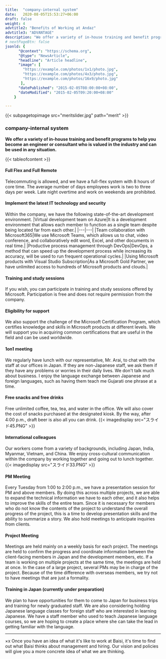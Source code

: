 ```yaml
---
title:  "company-internal system"
date:   2020-08-05T15:53:27+06:00
draft: false
weight: 4
advtitle2: "Benefits of Working at Andaz"
advtitle3: "ADVANTAGE"
description: "We offer a variety of in-house training and benefit programs to help you become an engineer or consultant who is valued in the industry and can be used in any situation."
# nextPageBtn: false
jsonld: {
      "@context": "https://schema.org",
      "@type": "NewsArticle",
      "headline": "Article headline",
      "image": [
        "https://example.com/photos/1x1/photo.jpg",
        "https://example.com/photos/4x3/photo.jpg",
        "https://example.com/photos/16x9/photo.jpg"
       ],
      "datePublished": "2015-02-05T08:00:00+08:00",
      "dateModified": "2015-02-05T09:20:00+08:00"
    }

---
```

{{< subpagetopimage src="meritslider.jpg" path="merit" >}}
### company-internal system
**We offer a variety of in-house training and benefit programs to help you become an engineer or consultant who is valued in the industry and can be used in any situation.**

{{< tableofcontent >}}

#### Full Flex and Full Remote
Telecommuting is allowed, and we have a full-flex system with 8 hours of core time. The average number of days employees work is two to three days per week. Late night overtime and work on weekends are prohibited.

#### Implement the latest IT technology and security
Within the company, we have the following state-of-the-art development environment.
|Virtual development team on Azure|It is a development environment that allows each member to function as a single team despite being located far from each other.|
|---|---|
|Team collaboration with Microsoft365|We use Microsoft Teams, which allows us to chat, video conference, and collaboratively edit word, Excel, and other documents in real time.|
|Productive process management through DevOps|DevOps, a method that can speed up the development process while increasing its accuracy, will be used to run frequent operational cycles.|
|Using Microsoft products with Visual Studio Subscription|As a Microsoft Gold Partner, we have unlimited access to hundreds of Microsoft products and clouds.|

#### Training and study sessions
If you wish, you can participate in training and study sessions offered by Microsoft. Participation is free and does not require permission from the company. 

#### Eligibility for support
We also support the challenge of the Microsoft Certification Program, which certifies knowledge and skills in Microsoft products at different levels. We will support you in acquiring common certifications that are useful in the field and can be used worldwide.

#### 1on1 meeting
We regularly have lunch with our representative, Mr. Arai, to chat with the staff at our offices in Japan. If they are non-Japanese staff, we ask them if they have any problems or worries in their daily lives. We don't talk much about business. I enjoy the language exchange between Japanese and foreign languages, such as having them teach me Gujarati one phrase at a time. 

#### Free snacks and free drinks
Free unlimited coffee, tea, tea, and water in the office. We will also cover the cost of snacks purchased at the designated kiosk. By the way, after 4:00 p.m., draft beer is also all you can drink.
{{< imagedisplay  src="スライド45.PNG"  >}}

#### International colleagues
Our workers come from a variety of backgrounds, including Japan, India, Myanmar, Vietnam, and China. We enjoy cross-cultural communication within the company by working together and going out to lunch together.
{{< imagedisplay  src="スライド33.PNG"  >}}

#### PM Meeting
Every Tuesday from 1:00 to 2:00 p.m., we have a presentation session for PM and above members. By doing this across multiple projects, we are able to expand the technical information we have to each other, and it also helps to improve the skills of the entire team. Since it is necessary for members who do not know the contents of the project to understand the overall progress of the project, this is a time to develop presentation skills and the ability to summarize a story. We also hold meetings to anticipate inquiries from clients. 

#### Project Meeting
Meetings are held mainly on a weekly basis for each project. The meetings are held to confirm the progress and coordinate information between the client-facing members in Japan and the development members, etc. If a team is working on multiple projects at the same time, the meetings are held at once. In the case of a large project, several PMs may be in charge of the project. Because of the time difference with overseas members, we try not to have meetings that are just a formality. 

#### Training in Japan (currently under preparation)
We plan to have opportunities for them to come to Japan for business trips and training for newly graduated staff. We are also considering holding Japanese language classes for foreign staff who are interested in learning Japanese. We have a staff member who used to teach Japanese language courses, so we are hoping to create a place where she can take the lead in getting familiar with the language.

---
×x Once you have an idea of what it's like to work at Baisi, it's time to find out what Baisi thinks about management and hiring. Our vision and policies will give you a more concrete idea of what we are thinking.